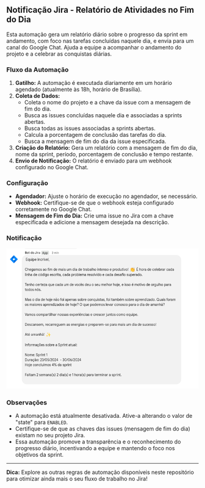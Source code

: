 ## Notificação Jira - Relatório de Atividades no Fim do Dia

Esta automação gera um relatório diário sobre o progresso da sprint em andamento, com foco nas tarefas concluídas naquele dia, e envia para um canal do Google Chat. Ajuda a equipe a acompanhar o andamento do projeto e a celebrar as conquistas diárias.

### Fluxo da Automação

1. **Gatilho:** A automação é executada diariamente em um horário agendado (atualmente às 18h, horário de Brasília).
2. **Coleta de Dados:**
    * Coleta o nome do projeto e a chave da issue com a mensagem de fim do dia.
    * Busca as issues concluídas naquele dia e associadas a sprints abertas.
    * Busca todas as issues associadas a sprints abertas.
    * Calcula a porcentagem de conclusão das tarefas do dia.
    * Busca a mensagem de fim do dia da issue especificada.
3. **Criação do Relatório:** Gera um relatório com a mensagem de fim do dia, nome da sprint, período, porcentagem de conclusão e tempo restante.
4. **Envio de Notificação:** O relatório é enviado para um webhook configurado no Google Chat.

### Configuração

* **Agendador:** Ajuste o horário de execução no agendador, se necessário.
* **Webhook:** Certifique-se de que o webhook esteja configurado corretamente no Google Chat.
* **Mensagem de Fim do Dia:** Crie uma issue no Jira com a chave especificada e adicione a mensagem desejada na descrição.

### Notificação

![Imagem notificao!](/relatorio-fim-dia/images/img.png "Imagem da notificação no Google Chat")

### Observações

* A automação está atualmente desativada. Ative-a alterando o valor de "state" para `ENABLED`.
* Certifique-se de que as chaves das issues (mensagem de fim do dia) existam no seu projeto Jira.
* Essa automação promove a transparência e o reconhecimento do progresso diário, incentivando a equipe e mantendo o foco nos objetivos da sprint.

---

**Dica:** Explore as outras regras de automação disponíveis neste repositório para otimizar ainda mais o seu fluxo de trabalho no Jira!